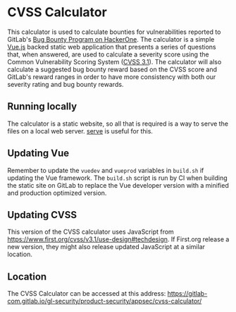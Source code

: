 # CVSS Calculator

This calculator is used to calculate bounties for vulnerabilities reported to GitLab's [Bug Bounty Program on HackerOne](https://hackerone.com/gitlab). The calculator is a simple [Vue.js](https://vuejs.org/) backed static web application that presents a series of questions that, when answered, are used to calculate a severity score using the Common Vulnerability Scoring System ([CVSS 3.1](https://www.first.org/cvss/v3.1/specification-document)). The calculator will also calculate a suggested bug bounty reward based on the CVSS score and GitLab's reward ranges in order to have more consistency with both our severity rating and bug bounty rewards.

## Running locally
The calculator is a static website, so all that is required is a way to serve the files on a local web server. [serve](https://npm.io/package/serve) is useful for this.

## Updating Vue
Remember to update the `vuedev` and `vueprod` variables in `build.sh` if updating the Vue framework. The `build.sh` script is run by CI when building the static site on GitLab to replace the Vue developer version with a minified and production optimized version.

## Updating CVSS

This version of the CVSS calculator uses JavaScript from https://www.first.org/cvss/v3.1/use-design#techdesign. If First.org release a new version, they might also release updated JavaScript at a similar location.

## Location

The CVSS Calculator can be accessed at this address: https://gitlab-com.gitlab.io/gl-security/product-security/appsec/cvss-calculator/
